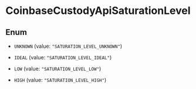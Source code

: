 
# CoinbaseCustodyApiSaturationLevel

## Enum


* `UNKNOWN` (value: `"SATURATION_LEVEL_UNKNOWN"`)

* `IDEAL` (value: `"SATURATION_LEVEL_IDEAL"`)

* `LOW` (value: `"SATURATION_LEVEL_LOW"`)

* `HIGH` (value: `"SATURATION_LEVEL_HIGH"`)



